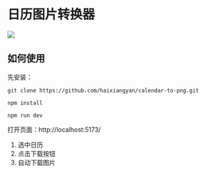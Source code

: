 # 日历图片转换器

![](./图示.jpeg|width=300)

## 如何使用

先安装：

```shell
git clone https://github.com/haixiangyan/calendar-to-png.git

npm install

npm run dev
```

打开页面：http://localhost:5173/

1. 选中日历
2. 点击下载按钮
3. 自动下载图片
